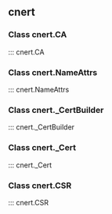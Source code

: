 ## cnert

### Class cnert.CA

::: cnert.CA

### Class cnert.NameAttrs

::: cnert.NameAttrs

### Class cnert._CertBuilder

::: cnert._CertBuilder

### Class cnert._Cert

::: cnert._Cert

### Class cnert.CSR

::: cnert.CSR
